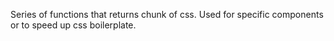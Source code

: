 Series of functions that returns chunk of css. Used for specific components or to speed up css boilerplate.
